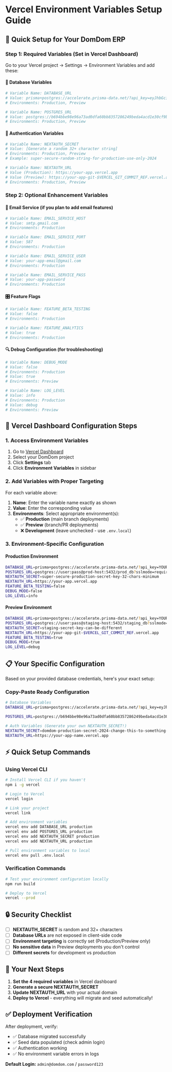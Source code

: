 # Vercel Environment Variables Setup Guide

## 🎯 **Quick Setup for Your DomDom ERP**

### **Step 1: Required Variables (Set in Vercel Dashboard)**

Go to your Vercel project → Settings → Environment Variables and add these:

#### **🔧 Database Variables**
```bash
# Variable Name: DATABASE_URL
# Value: prisma+postgres://accelerate.prisma-data.net/?api_key=eyJhbGciOiJIUzI1NiIsInR5cCI6IkpXVCJ9.eyJhcGlfa2V5IjoiMDFKWkI1WFpZQ0tHMTRNQlowRDRDN1lCTkEiLCJ0ZW5hbnRfaWQiOiJiNjk0YmJlOThlOTZhNzNhZDBkZmE2MGJiODM1NzI4NjI0OWJlZGE0YWNkMWUzMGNmOWI2MWJmN2YwZTdhMDBjIiwiaW50ZXJuYWxfc2VjcmV0IjoiZDNjY2UxZGUtNmFlOS00OTE1LTg1OWEtMzg2OThmMWU3MjcyIn0.OnKQ13mpYURI7uAqK--SQmbUxit3pc8MG_zUtwUPSlY
# Environments: Production, Preview

# Variable Name: POSTGRES_URL  
# Value: postgres://b694bbe98e96a73ad0dfa60bb8357286249beda4acd1e30cf9b61bf7f0e7a00c:sk_X1UZFqXs8IktNTtRszhMj@db.prisma.io:5432/?sslmode=require
# Environments: Production, Preview
```

#### **🔐 Authentication Variables**
```bash
# Variable Name: NEXTAUTH_SECRET
# Value: [Generate a random 32+ character string]
# Environments: Production, Preview
# Example: super-secure-random-string-for-production-use-only-2024

# Variable Name: NEXTAUTH_URL
# Value (Production): https://your-app.vercel.app
# Value (Preview): https://your-app-git-$VERCEL_GIT_COMMIT_REF.vercel.app
# Environments: Production, Preview
```

### **Step 2: Optional Enhancement Variables**

#### **📧 Email Service (if you plan to add email features)**
```bash
# Variable Name: EMAIL_SERVICE_HOST
# Value: smtp.gmail.com
# Environments: Production

# Variable Name: EMAIL_SERVICE_PORT
# Value: 587
# Environments: Production

# Variable Name: EMAIL_SERVICE_USER
# Value: your-app-email@gmail.com
# Environments: Production

# Variable Name: EMAIL_SERVICE_PASS
# Value: your-app-password
# Environments: Production
```

#### **🎛️ Feature Flags**
```bash
# Variable Name: FEATURE_BETA_TESTING
# Value: false
# Environments: Production

# Variable Name: FEATURE_ANALYTICS
# Value: true
# Environments: Production
```

#### **🔍 Debug Configuration (for troubleshooting)**
```bash
# Variable Name: DEBUG_MODE
# Value: false
# Environments: Production
# Value: true
# Environments: Preview

# Variable Name: LOG_LEVEL
# Value: info
# Environments: Production
# Value: debug
# Environments: Preview
```

## 🚀 **Vercel Dashboard Configuration Steps**

### **1. Access Environment Variables**
1. Go to [Vercel Dashboard](https://vercel.com/dashboard)
2. Select your DomDom project
3. Click **Settings** tab
4. Click **Environment Variables** in sidebar

### **2. Add Variables with Proper Targeting**

For each variable above:

1. **Name**: Enter the variable name exactly as shown
2. **Value**: Enter the corresponding value
3. **Environments**: Select appropriate environment(s):
   - ✅ **Production** (main branch deployments)
   - ✅ **Preview** (branch/PR deployments)  
   - ❌ **Development** (leave unchecked - use `.env.local`)

### **3. Environment-Specific Configuration**

#### **Production Environment**
```bash
DATABASE_URL=prisma+postgres://accelerate.prisma-data.net/?api_key=YOUR_PROD_API_KEY
POSTGRES_URL=postgres://user:pass@prod-host:5432/prod_db?sslmode=require
NEXTAUTH_SECRET=super-secure-production-secret-key-32-chars-minimum
NEXTAUTH_URL=https://your-app.vercel.app
FEATURE_BETA_TESTING=false
DEBUG_MODE=false
LOG_LEVEL=info
```

#### **Preview Environment** 
```bash
DATABASE_URL=prisma+postgres://accelerate.prisma-data.net/?api_key=YOUR_STAGING_API_KEY
POSTGRES_URL=postgres://user:pass@staging-host:5432/staging_db?sslmode=require
NEXTAUTH_SECRET=staging-secret-key-can-be-different
NEXTAUTH_URL=https://your-app-git-$VERCEL_GIT_COMMIT_REF.vercel.app
FEATURE_BETA_TESTING=true
DEBUG_MODE=true
LOG_LEVEL=debug
```

## 📋 **Your Specific Configuration**

Based on your provided database credentials, here's your exact setup:

### **Copy-Paste Ready Configuration**

```bash
# Database Variables
DATABASE_URL=prisma+postgres://accelerate.prisma-data.net/?api_key=eyJhbGciOiJIUzI1NiIsInR5cCI6IkpXVCJ9.eyJhcGlfa2V5IjoiMDFKWkI1WFpZQ0tHMTRNQlowRDRDN1lCTkEiLCJ0ZW5hbnRfaWQiOiJiNjk0YmJlOThlOTZhNzNhZDBkZmE2MGJiODM1NzI4NjI0OWJlZGE0YWNkMWUzMGNmOWI2MWJmN2YwZTdhMDBjIiwiaW50ZXJuYWxfc2VjcmV0IjoiZDNjY2UxZGUtNmFlOS00OTE1LTg1OWEtMzg2OThmMWU3MjcyIn0.OnKQ13mpYURI7uAqK--SQmbUxit3pc8MG_zUtwUPSlY

POSTGRES_URL=postgres://b694bbe98e96a73ad0dfa60bb8357286249beda4acd1e30cf9b61bf7f0e7a00c:sk_X1UZFqXs8IktNTtRszhMj@db.prisma.io:5432/?sslmode=require

# Auth Variables (Generate your own NEXTAUTH_SECRET!)
NEXTAUTH_SECRET=domdom-production-secret-2024-change-this-to-something-random-and-secure
NEXTAUTH_URL=https://your-app-name.vercel.app
```

## ⚡ **Quick Setup Commands**

### **Using Vercel CLI**
```bash
# Install Vercel CLI if you haven't
npm i -g vercel

# Login to Vercel
vercel login

# Link your project
vercel link

# Add environment variables
vercel env add DATABASE_URL production
vercel env add POSTGRES_URL production  
vercel env add NEXTAUTH_SECRET production
vercel env add NEXTAUTH_URL production

# Pull environment variables to local
vercel env pull .env.local
```

### **Verification Commands**
```bash
# Test your environment configuration locally
npm run build

# Deploy to Vercel
vercel --prod
```

## 🔒 **Security Checklist**

- [ ] **NEXTAUTH_SECRET** is random and 32+ characters
- [ ] **Database URLs** are not exposed in client-side code
- [ ] **Environment targeting** is correctly set (Production/Preview only)
- [ ] **No sensitive data** in Preview deployments you don't control
- [ ] **Different secrets** for development vs production

## 🎯 **Your Next Steps**

1. **Set the 4 required variables** in Vercel dashboard
2. **Generate a secure NEXTAUTH_SECRET** 
3. **Update NEXTAUTH_URL** with your actual domain
4. **Deploy to Vercel** - everything will migrate and seed automatically!

## ✅ **Deployment Verification**

After deployment, verify:
- ✅ Database migrated successfully
- ✅ Seed data populated (check admin login)
- ✅ Authentication working
- ✅ No environment variable errors in logs

**Default Login:** `admin@domdom.com` / `password123` 